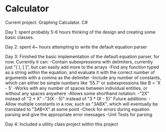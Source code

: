 # Calculator
Current project. Graphing Calculator. C#

Day 1: spent probably 5-6 hours thinking of the design and creating some basic classes.

Day 2: spent 4~ hours attempting to write the default equation parser

Day 3: Finished the basic implementation of the default equation parser, for now.
	   Currently it can:
	    -Contain subexpressions with delimiters, currently just "( ), [ ]", but can easily add more to the arrays
		-Find any function typed as a string within the equation, and evaluate it with the correct number of arguments with a comma as the delimiter
		-Include any number of constants, which can either be simple numbers like '55.7' or subexpressions like B = 'X - 5'
		-Works with any number of spaces between individual entities, or without any spaces anywhere
		-Allows some shorthand notation:
			-"2X" instead of "2 * X"
			-"3(X - 5)" instead of "3 * (X - 5)"
	   Future additions:
		-Allow multiple constants in a row, such as "3ABX", which will eventually be translated to "3*A*B*X" at some point
		-Check for errors during equation parsing and give the appropriate error messages
		-Unit Tests for parsing
		
Day 4: Included a utility class project within this project